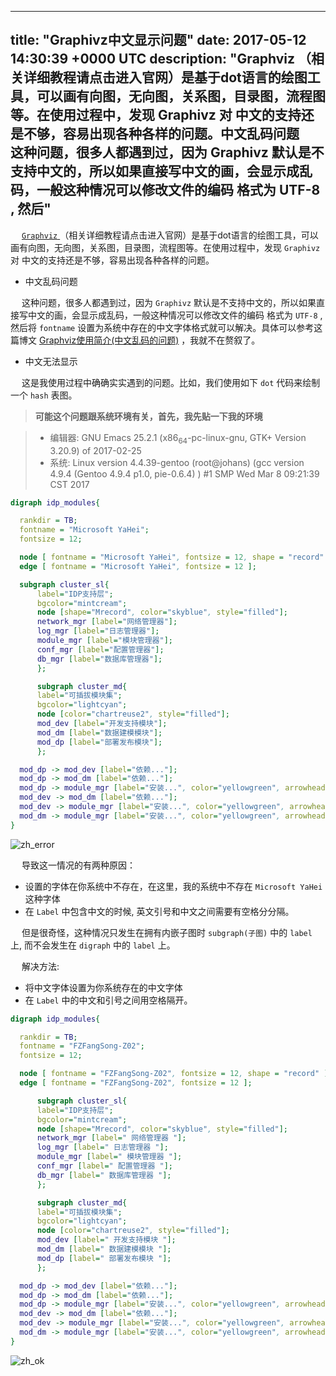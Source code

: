 
---
title: "Graphivz中文显示问题"
date: 2017-05-12 14:30:39 +0000 UTC
description: "Graphviz  （相关详细教程请点击进入官网）是基于dot语言的绘图工具，可以画有向图，无向图，关系图，目录图，流程图等。在使用过程中，发现 Graphivz 对 中文的支持还是不够，容易出现各种各样的问题。中文乱码问题   这种问题，很多人都遇到过，因为 Graphivz 默认是不支持中文的，所以如果直接写中文的画，会显示成乱码，一般这种情况可以修改文件的编码 格式为 UTF-8 , 然后"
---

&ensp;&ensp; [ `Graphviz` ](http://www.graphviz.org/) （相关详细教程请点击进入官网）是基于dot语言的绘图工具，可以画有向图，无向图，关系图，目录图，流程图等。在使用过程中，发现 `Graphivz` 对 中文的支持还是不够，容易出现各种各样的问题。

-   中文乱码问题

&ensp;&ensp; 这种问题，很多人都遇到过，因为 `Graphivz` 默认是不支持中文的，所以如果直接写中文的画，会显示成乱码，一般这种情况可以修改文件的编码 格式为 `UTF-8` , 然后将 `fontname` 设置为系统中存在的中文字体格式就可以解决。具体可以参考这篇博文 [Graphviz使用简介(中文乱码的问题)](http://lockriver.blog.163.com/blog/static/487232242010101761749383/) ，我就不在赘叙了。

-   中文无法显示

&ensp;&ensp; 这是我使用过程中确确实实遇到的问题。比如，我们使用如下 `dot` 代码来绘制一个 `hash` 表图。

>**可能这个问题跟系统环境有关，首先，我先贴一下我的环境**


> + 编辑器: GNU Emacs 25.2.1 (x86<sub>64</sub>-pc-linux-gnu, GTK+ Version 3.20.9) of 2017-02-25
> +  系统: Linux version 4.4.39-gentoo (root@johans) (gcc version 4.9.4 (Gentoo 4.9.4 p1.0, pie-0.6.4) ) #1 SMP Wed Mar 8 09:21:39 CST 2017

```dot
digraph idp_modules{

  rankdir = TB;
  fontname = "Microsoft YaHei";
  fontsize = 12;

  node [ fontname = "Microsoft YaHei", fontsize = 12, shape = "record" ];
  edge [ fontname = "Microsoft YaHei", fontsize = 12 ];

  subgraph cluster_sl{
	  label="IDP支持层";
	  bgcolor="mintcream";
	  node [shape="Mrecord", color="skyblue", style="filled"];
	  network_mgr [label="网络管理器"];
	  log_mgr [label="日志管理器"];
	  module_mgr [label="模块管理器"];
	  conf_mgr [label="配置管理器"];
	  db_mgr [label="数据库管理器"];
      };

      subgraph cluster_md{
	  label="可插拔模块集";
	  bgcolor="lightcyan";
	  node [color="chartreuse2", style="filled"];
	  mod_dev [label="开发支持模块"];
	  mod_dm [label="数据建模模块"];
	  mod_dp [label="部署发布模块"];
      };

  mod_dp -> mod_dev [label="依赖..."];
  mod_dp -> mod_dm [label="依赖..."];
  mod_dp -> module_mgr [label="安装...", color="yellowgreen", arrowhead="none"];
  mod_dev -> mod_dm [label="依赖..."];
  mod_dev -> module_mgr [label="安装...", color="yellowgreen", arrowhead="none"];
  mod_dm -> module_mgr [label="安装...", color="yellowgreen", arrowhead="none"];
}
```

![zh_error](http://img.blog.csdn.net/20170512142528875?watermark/2/text/aHR0cDovL2Jsb2cuY3Nkbi5uZXQvZHVhbmRpYW5S/font/5a6L5L2T/fontsize/400/fill/I0JBQkFCMA==/dissolve/70/gravity/SouthEast)

&ensp;&ensp; 导致这一情况的有两种原因：

-   设置的字体在你系统中不存在，在这里，我的系统中不存在 `Microsoft YaHei` 这种字体
-   在 `Label` 中包含中文的时候, 英文引号和中文之间需要有空格分分隔。

&ensp;&ensp; 但是很奇怪，这种情况只发生在拥有内嵌子图时 `subgraph(子图)` 中的 `label` 上, 而不会发生在 `digraph` 中的 `label` 上。

&ensp;&ensp; 解决方法:

-   将中文字体设置为你系统存在的中文字体
-   在 `Label` 中的中文和引号之间用空格隔开。

```dot
digraph idp_modules{

  rankdir = TB;
  fontname = "FZFangSong-Z02";
  fontsize = 12;

  node [ fontname = "FZFangSong-Z02", fontsize = 12, shape = "record" ];
  edge [ fontname = "FZFangSong-Z02", fontsize = 12 ];

      subgraph cluster_sl{
	  label="IDP支持层";
	  bgcolor="mintcream";
	  node [shape="Mrecord", color="skyblue", style="filled"];
	  network_mgr [label=" 网络管理器 "];
	  log_mgr [label=" 日志管理器 "];
	  module_mgr [label=" 模块管理器 "];
	  conf_mgr [label=" 配置管理器 "];
	  db_mgr [label=" 数据库管理器 "];
      };

      subgraph cluster_md{
	  label="可插拔模块集";
	  bgcolor="lightcyan";
	  node [color="chartreuse2", style="filled"];
	  mod_dev [label=" 开发支持模块 "];
	  mod_dm [label=" 数据建模模块 "];
	  mod_dp [label=" 部署发布模块 "];
      };

  mod_dp -> mod_dev [label="依赖..."];
  mod_dp -> mod_dm [label="依赖..."];
  mod_dp -> module_mgr [label="安装...", color="yellowgreen", arrowhead="none"];
  mod_dev -> mod_dm [label="依赖..."];
  mod_dev -> module_mgr [label="安装...", color="yellowgreen", arrowhead="none"];
  mod_dm -> module_mgr [label="安装...", color="yellowgreen", arrowhead="none"];
}
```
![zh_ok](http://img.blog.csdn.net/20170512142441312?watermark/2/text/aHR0cDovL2Jsb2cuY3Nkbi5uZXQvZHVhbmRpYW5S/font/5a6L5L2T/fontsize/400/fill/I0JBQkFCMA==/dissolve/70/gravity/SouthEast)
 






















































































































































































